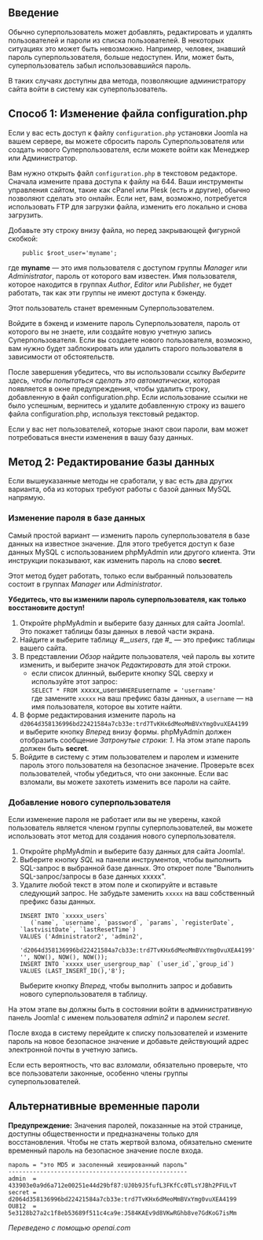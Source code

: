 <!-- Filename: How_do_you_recover_or_reset_your_admin_password%3F / Display title: Восстановление пароля администратора -->

## Введение

Обычно суперпользователь может добавлять, редактировать и удалять пользователей и пароли из списка пользователей. В некоторых ситуациях это может быть невозможно. Например, человек, знавший пароль суперпользователя, больше недоступен. Или, может быть, суперпользователь забыл использовавшийся пароль.

В таких случаях доступны два метода, позволяющие администратору сайта войти в систему как суперпользователь.

## Способ 1: Изменение файла configuration.php

Если у вас есть доступ к файлу `configuration.php` установки Joomla на вашем сервере, вы можете сбросить пароль Суперпользователя или создать нового Суперпользователя, если можете войти как Менеджер или Администратор.

Вам нужно открыть файл `configuration.php` в текстовом редакторе. Сначала измените права доступа к файлу на 644. Ваши инструменты управления сайтом, такие как cPanel или Plesk (есть и другие), обычно позволяют сделать это онлайн. Если нет, вам, возможно, потребуется использовать FTP для загрузки файла, изменить его локально и снова загрузить.

Добавьте эту строку внизу файла, но перед закрывающей фигурной скобкой:
```
    public $root_user='myname';
```
где **myname** — это имя пользователя с доступом группы *Manager* или *Administrator*, пароль от которого вам известен. Имя пользователя, которое находится в группах *Author*, *Editor* или *Publisher*, не будет работать, так как эти группы не имеют доступа к бэкенду.

Этот пользователь станет временным Суперпользователем.

Войдите в бэкенд и измените пароль Суперпользователя, пароль от которого вы не знаете, или создайте новую учетную запись Суперпользователя. Если вы создаете нового пользователя, возможно, вам нужно будет заблокировать или удалить старого пользователя в зависимости от обстоятельств.

После завершения убедитесь, что вы использовали ссылку *Выберите здесь, чтобы попытаться сделать это автоматически*, которая появляется в окне предупреждения, чтобы удалить строку, добавленную в файл configuration.php. Если использование ссылки не было успешным, вернитесь и удалите добавленную строку из вашего файла configuration.php, используя текстовый редактор.

Если у вас нет пользователей, которые знают свои пароли, вам может потребоваться внести изменения в вашу базу данных.

## Метод 2: Редактирование базы данных

Если вышеуказанные методы не сработали, у вас есть два других варианта, оба из которых требуют работы с базой данных MySQL напрямую.

### Изменение пароля в базе данных

Самый простой вариант — изменить пароль суперпользователя в базе данных на известное значение. Для этого требуется доступ к базе данных MySQL с использованием phpMyAdmin или другого клиента. Эти инструкции показывают, как изменить пароль на слово **secret**.

Этот метод будет работать, только если выбранный пользователь состоит в группах *Manager* или *Administrator*.

**Убедитесь, что вы изменили пароль суперпользователя, как только восстановите доступ!**

1.  Откройте phpMyAdmin и выберите базу данных для сайта Joomla!. Это покажет таблицы базы данных в левой части экрана.
2.  Найдите и выберите таблицу *#__users*, где *#_* — это префикс таблицы вашего сайта.
3.  В представлении *Обзор* найдите пользователя, чей пароль вы хотите изменить, и выберите значок *Редактировать* для этой строки.
    - если список длинный, выберите кнопку SQL сверху и используйте этот запрос:<br>
    `SELECT * FROM `xxxxx_users` WHERE `username` = 'username'`<br>
    где замените `xxxxx` на ваш префикс базы данных, а `username` — на имя пользователя, которое вы хотите найти.
4.  В форме редактирования измените пароль на<br>
    `d2064d358136996bd22421584a7cb33e:trd7TvKHx6dMeoMmBVxYmg0vuXEA4199`<br>
    и выберите кнопку *Вперед* внизу формы. phpMyAdmin должен отобразить сообщение *Затронутые строки: 1*. На этом этапе пароль должен быть **secret**.
5.  Войдите в систему с этим пользователем и паролем и измените пароль этого пользователя на безопасное значение. Проверьте всех пользователей, чтобы убедиться, что они законные. Если вас взломали, вы можете захотеть изменить все пароли на сайте.

### Добавление нового суперпользователя

Если изменение пароля не работает или вы не уверены, какой пользователь является членом группы суперпользователей, вы можете использовать этот метод для создания нового суперпользователя.
1.  Откройте phpMyAdmin и выберите базу данных для сайта Joomla!.
2.  Выберите кнопку *SQL* на панели инструментов, чтобы выполнить SQL-запрос в выбранной базе данных. Это откроет поле "Выполнить SQL-запрос/запросы в базе данных xxxxx".
3.  Удалите любой текст в этом поле и скопируйте и вставьте следующий запрос. Не забудьте заменить `xxxxx` на ваш собственный префикс базы данных.
    ```
    INSERT INTO `xxxxx_users`
       (`name`, `username`, `password`, `params`, `registerDate`, `lastvisitDate`, `lastResetTime`)
    VALUES ('Administrator2', 'admin2',
        'd2064d358136996bd22421584a7cb33e:trd7TvKHx6dMeoMmBVxYmg0vuXEA4199', '', NOW(), NOW(), NOW());
    INSERT INTO `xxxxx_user_usergroup_map` (`user_id`,`group_id`)
    VALUES (LAST_INSERT_ID(),'8');
    ```
    Выберите кнопку *Вперед*, чтобы выполнить запрос и добавить нового суперпользователя в таблицу.

На этом этапе вы должны быть в состоянии войти в административную панель Joomla! с именем пользователя *admin2* и паролем *secret*.

После входа в систему перейдите к списку пользователей и измените пароль на новое безопасное значение и добавьте действующий адрес электронной почты в учетную запись.

Если есть вероятность, что вас *взломали*, обязательно проверьте, что все пользователи законные, особенно члены группы суперпользователей.

## Альтернативные временные пароли

**Предупреждение:** Значения паролей, показанные на этой странице, доступны общественности и предназначены только для восстановления. Чтобы не стать жертвой взлома, обязательно смените временный пароль на безопасное значение после входа.

    пароль = "это MD5 и засоленный хешированный пароль"
    ---------------------------------------------------
    admin  = 433903e0a9d6a712e00251e44d29bf87:UJ0b9J5fufL3FKfCc0TLsYJBh2PFULvT
    secret = d2064d358136996bd22421584a7cb33e:trd7TvKHx6dMeoMmBVxYmg0vuXEA4199
    OU812  = 5e3128b27a2c1f8eb53689f511c4ca9e:J584KAEv9d8VKwRGhb8ve7GdKoG7isMm

*Переведено с помощью openai.com*

